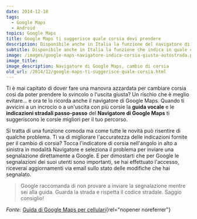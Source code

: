 ```yaml
---
date: 2014-12-18
tags:
  - Google Maps
  - Android
topics: Google Maps
title: Google Maps ti suggerisce quale corsia devi prendere
description: Disponibile anche in Italia la funzione del navigatore di Google Maps che indica in quale corsia autostradale procedere per non mancare l’uscita o lo svincolo corretto.
subtitle: Disponibile anche in Italia la funzione che indica in quale corsia autostradale procedere per non mancare l’uscita o lo svincolo corretto.
image: /images/google-maps-navigatore-indica-corsia-giusta-autostrada.png
image_title:
image_description: Navigatore di Google Maps, cambio di corsia
old_url: /2014/12/google-maps-ti-suggerisce-quale-corsia.html
---
```

Ti è mai capitato di dover fare una manovra azzardata per cambiare corsia così da poter prendere lo svincolo o l'uscita giusta? Un rischio che è meglio evitare... e ora te lo ricorda anche il navigatore di Google Maps. Quando ti avvicini a un incrocio o a un'uscita con più corsie la **guida vocale** e le **indicazioni stradali passo-passo** del **Navigatore di Google Maps** ti suggeriscono le corsie migliori per il tuo percorso.

Si tratta di una funzione comoda ma come tutte le novità può risentire di qualche problema. Ti va di migliorare l'accuratezza delle indicazioni fornite per il cambio di corsia? Tocca l'indicatore di corsia nell'angolo in alto a sinistra in modalità Navigatore e seleziona il problema per inviare una segnalazione direttamente a Google. E per dimostarti che per Google le segnalazioni dei suoi utenti sono importanti, se hai effettuato l'accesso, riceverai aggiornamenti via email sullo stato delle modifiche che hai segnalato.

> Google raccomanda di non provare a inviare la segnalazione mentre sei alla guida. Guarda la strada e rispetta il codice stradale. Saggio consiglio!

_Fonte:_ [Guida di Google Maps per cellulari](https://support.google.com/gmm/answer/6009959){rel="nopener noreferrer"}
